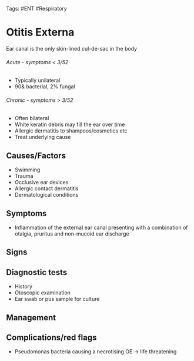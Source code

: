 Tags: #ENT #Respiratory 
# Otitis Externa
Ear canal is the only skin-lined cul-de-sac in the body


###### Acute - symptoms < 3/52
- Typically unilateral
- 90& bacterial, 2% fungal

###### Chronic - symptoms > 3/52
- Often bilateral 
- White keratin debris may fill the ear over time
- Allergic dermatitis to shampoos/cosmetics etc
- Treat underlying cause

## Causes/Factors
- Swimming
- Trauma
- Occlusive ear devices
- Allergic contact dermatitis
- Dermatological conditions 

## Symptoms
- Inflammation of the external ear canal presenting with a combination of otalgia, pruritus and non-mucoid ear discharge

## Signs


## Diagnostic tests
- History
- Otoscopic examination
- Ear swab or pus sample for culture

## Management


## Complications/red flags
- Pseudomonas bacteria causing a necrotising OE -> life threatening


